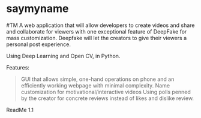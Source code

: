 # saymyname
#TM
A web application that will allow developers to create videos and share and collaborate for viewers with one exceptional feature of DeepFake for mass customization.
Deepfake will let the creators to give their viewers a personal post experience.

Using Deep Learning and Open CV, in Python.

Features:
> GUI that allows simple, one-hand operations on phone and an efficiently working webpage with minimal complexity.
> Name customization for motivational/interactive videos
> Using polls penned by the creator for concrete reviews instead of likes and dislike review.

ReadMe 1.1
